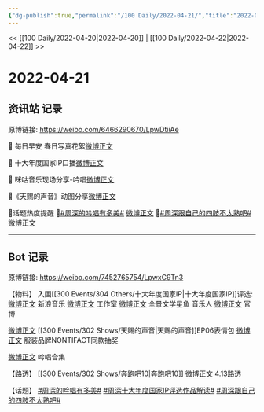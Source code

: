 ```yaml
---
{"dg-publish":true,"permalink":"/100 Daily/2022-04-21/","title":"2022-04-21","created":"2022-12-04T14:29:40.000+08:00","updated":"2023-04-11T14:46:34.000+08:00"}
---
```



<< [[100 Daily/2022-04-20\|2022-04-20]] | [[100 Daily/2022-04-22\|2022-04-22]] >>

# 2022-04-21

## 资讯站 记录

原博链接: https://weibo.com/6466290670/LpwDtiiAe

🌟 每日早安
春日写真花絮[微博正文](https://m.weibo.cn/6466290670/4760611710304521)

🌟 十大年度国家IP口播[微博正文](https://m.weibo.cn/6466290670/4760632862180998)

🌟 咪咕音乐现场分享-吟唱[微博正文](https://m.weibo.cn/6466290670/4760642748416628)

🌟《天赐的声音》动图分享[微博正文](https://m.weibo.cn/6466290670/4760698796900369)

🌟话题热度提醒
🌼[#周深的吟唱有多美#](https://s.weibo.com/weibo?q=%23%E5%91%A8%E6%B7%B1%E7%9A%84%E5%90%9F%E5%94%B1%E6%9C%89%E5%A4%9A%E7%BE%8E%23) [微博正文](https://m.weibo.cn/6466290670/4760685365428760)
🌼[#周深跟自己的四肢不太熟吧#](https://s.weibo.com/weibo?q=%23%E5%91%A8%E6%B7%B1%E8%B7%9F%E8%87%AA%E5%B7%B1%E7%9A%84%E5%9B%9B%E8%82%A2%E4%B8%8D%E5%A4%AA%E7%86%9F%E5%90%A7%23) [微博正文](https://m.weibo.cn/6466290670/4760734074669654)

---
## Bot 记录

原博链接: https://weibo.com/7452765754/LpwxC9Tn3

【物料】
入围[[300 Events/304 Others/十大年度国家IP\|十大年度国家IP]]评选:
[微博正文](https://m.weibo.cn/1266269835/4760631272014037) 新浪音乐
[微博正文](https://m.weibo.cn/7478855230/4760641703511166) 工作室
[微博正文](https://m.weibo.cn/7738477510/4760633520423967) 全景文学星鱼
[](https://m.weibo.cn/1852855013/4760631255761429) 音乐人
[微博正文](https://m.weibo.cn/5508802293/4760663614557607) 官博

[微博正文](https://m.weibo.cn/1315706994/4760691652953984) [[300 Events/302 Shows/天赐的声音\|天赐的声音]]EP06表情包
[微博正文](https://m.weibo.cn/7707892318/4760655607890600) 服装品牌NONTIFACT同款抽奖

[微博正文](https://m.weibo.cn/1867028705/4760626822121968) 吟唱合集

【路透】
[[300 Events/302 Shows/奔跑吧10\|奔跑吧10]]
[微博正文](https://m.weibo.cn/5122158435/4760642768081097) 4.13路透

【话题】
[#周深的吟唱有多美#](https://s.weibo.com/weibo?q=%23%E5%91%A8%E6%B7%B1%E7%9A%84%E5%90%9F%E5%94%B1%E6%9C%89%E5%A4%9A%E7%BE%8E%23)
[#周深十大年度国家IP评选作品解读#](https://s.weibo.com/weibo?q=%23%E5%91%A8%E6%B7%B1%E5%8D%81%E5%A4%A7%E5%B9%B4%E5%BA%A6%E5%9B%BD%E5%AE%B6IP%E8%AF%84%E9%80%89%E4%BD%9C%E5%93%81%E8%A7%A3%E8%AF%BB%23)
[#周深跟自己的四肢不太熟吧#](https://s.weibo.com/weibo?q=%23%E5%91%A8%E6%B7%B1%E8%B7%9F%E8%87%AA%E5%B7%B1%E7%9A%84%E5%9B%9B%E8%82%A2%E4%B8%8D%E5%A4%AA%E7%86%9F%E5%90%A7%23)
